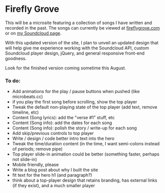 # Firefly Grove

This will be a microsite featuring a collection of songs I have written and recorded in the past. The songs can currently be viewed at [fireflygrove.com](http://fireflygrove.com) or on [my Soundcloud page](http://soundcloud.com/davidpots).

With this updated version of the site, I plan to unveil an updated design that will help give me experience working with the Soundcloud API, custom Soundcloud player design, jQuery, and general responsive front-end goodness.

Look for the finished version coming sometime this August.

### To do:

- Add animations for the play / pause buttons when pushed (like microbeats.cc)
- if you play the first song before scrolling, show the top player
- Tweak the default non-playing state of the top player (add text, remove timeline, etc)
- Content (Song lyrics): add the "verse #1" stuff, etc
- Content (Song info): add the dates for each song
- Content (Song info): polish the story / write-up for each song
- Add skip/previous controls to top player
- Write / design / code better intro text into the hero
- Tweak the time/duration content (in the time, I want semi-colons instead of periods; remove pipe)
- Top player slide-in animation could be better (something faster, perhaps not slide-in)
- Mobile friendly, please
- Write a blog post about why I built the site
- fit text for the hero h1 (and paragraph?)
- think about a top-player design that retains branding, has external links (if they exist), and a much smaller player